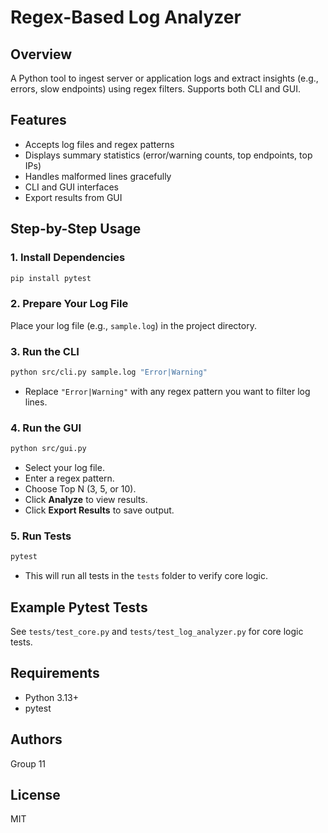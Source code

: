 # Regex-Based Log Analyzer

## Overview
A Python tool to ingest server or application logs and extract insights (e.g., errors, slow endpoints) using regex filters. Supports both CLI and GUI.

## Features
- Accepts log files and regex patterns
- Displays summary statistics (error/warning counts, top endpoints, top IPs)
- Handles malformed lines gracefully
- CLI and GUI interfaces
- Export results from GUI

## Step-by-Step Usage

### 1. Install Dependencies
```bash
pip install pytest
```

### 2. Prepare Your Log File
Place your log file (e.g., `sample.log`) in the project directory.

### 3. Run the CLI
```bash
python src/cli.py sample.log "Error|Warning"
```
- Replace `"Error|Warning"` with any regex pattern you want to filter log lines.

### 4. Run the GUI
```bash
python src/gui.py
```
- Select your log file.
- Enter a regex pattern.
- Choose Top N (3, 5, or 10).
- Click **Analyze** to view results.
- Click **Export Results** to save output.

### 5. Run Tests
```bash
pytest
```
- This will run all tests in the `tests` folder to verify core logic.

## Example Pytest Tests

See `tests/test_core.py` and `tests/test_log_analyzer.py` for core logic tests.

## Requirements
- Python 3.13+
- pytest

## Authors
Group 11

## License
MIT